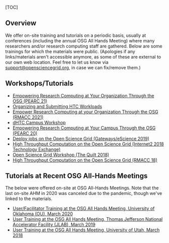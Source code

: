 [title]: - "Other Past Training Events"
[TOC]

## Overview

We offer on-site training and tutorials on a periodic basis, usually at conferences (including the annual OSG All Hands Meeting) where many researchers and/or research computing staff are gathered. Below are some trainings for which the materials were public. (Apologies if any links/materials aren't accessible anymore, as some of these are external to our own web location. Feel free to let us know via support@opensciencegrid.org, in case we can fix/remove them.)

## Workshops/Tutorials

  * [Empowering Research Computing at Your Organization Through the OSG (PEARC 21)](https://docs.google.com/document/d/1q8ylhZ88NkDhQjgbCvCB0Atc9R1w7YRhCZOmD9F2IVc)
  * [Organizing and Submitting HTC Workloads](https://docs.google.com/document/d/1h7GXxs6mobNmzDl4_oBh2_Jnie5wYCQ1uj5ParvQ65c)
  * [Empower Research Computing at your Organization Through the OSG (RMACC 2021)](https://docs.google.com/document/d/19i79nEOQJDBSfvxuSRF2HXhrFxTbUHJe6AxUyWNKfTw)
  * [dHTC Campus Workshop](https://indico.fnal.gov/event/46925/)
  * [Empowering Research Computing at Your Campus Through the OSG (PEARC 20)](https://opensciencegrid.org/Tutorial-PEARC-2020/)
  * [Deploy jobs on the Open Science Grid (Gateways/eScience 2019)](https://swc-osg-workshop.github.io/OSG-UserTraining-Gateways-2019/)
  * [High Throughput Computation on the Open Science Grid (Internet2 2018 Technology Exchange)](https://meetings.internet2.edu/2018-technology-exchange/program-guide/tutorials-workshops/#OSG)
  * [Open Science Grid Workshop (The Quilt 2018)](https://www.thequilt.net/public-event/osg-pre-workshop-session/)
  * [High Throughput Computation on the Open Science Grid (RMACC 18)](https://rmacc2018hpcsymposium.sched.com/event/EbOT/high-throughput-computation-on-the-open-science-grid)

## Tutorials at Recent OSG All-Hands Meetings

The below were offered on-site at OSG All-Hands Meetings. Note that the last on-site AHM in 2020 was canceled due to the pandemic, though we've linked to the materials.

  * [User/Facilitator Training at the OSG All Hands Meeting, University of Oklahoma (OU), March 2020](https://opensciencegrid.org/UserTraining-AHM-2020/)
  * [User Training at the OSG All Hands Meeting, Thomas Jefferson National Accelerator Facility (JLAB), March 2019](https://swc-osg-workshop.github.io/OSG-UserTraining-JLab-2019/)
  * [User Training at the OSG All Hands Meeting, University of Utah, March 2018](https://swc-osg-workshop.github.io/OSG-UserTraining-AHM18/)  
